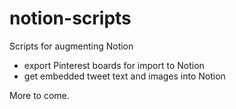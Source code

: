 # notion-scripts
Scripts for augmenting Notion
 - export Pinterest boards for import to Notion
 - get embedded tweet text and images into Notion

More to come.
